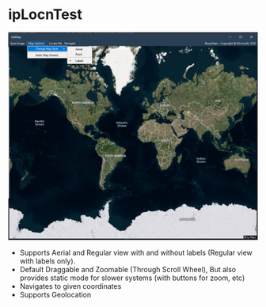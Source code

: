 # ipLocnTest

<p align="center">
  <img src="ipLocnTest/qs.png" width="800">
</p>

- Supports Aerial and Regular view with and without labels (Regular view with labels only).
- Default Draggable and Zoomable (Through Scroll Wheel), But also provides static mode for slower systems (with buttons for zoom, etc)
- Navigates to given coordinates
- Supports Geolocation
